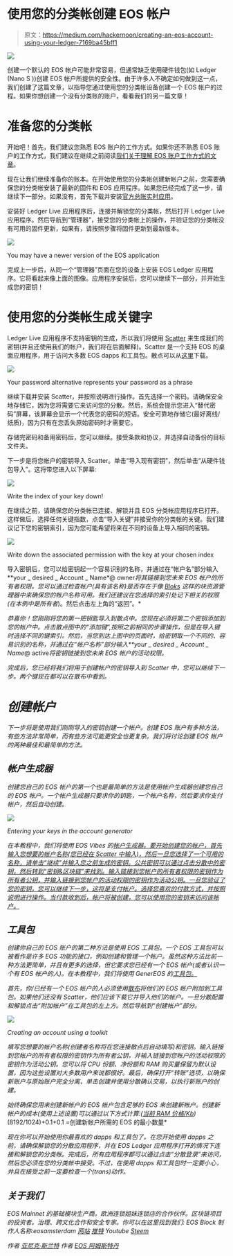 # 使用您的分类帐创建 EOS 帐户

> 原文：<https://medium.com/hackernoon/creating-an-eos-account-using-your-ledger-7169ba45bff1>

![](img/4692188d3ecdbdde0368a8f950f1cdb5.png)

创建一个默认的 EOS 帐户可能非常容易，但通常缺乏使用硬件钱包(如 Ledger (Nano S ))创建 EOS 帐户所提供的安全性。由于许多人不确定如何做到这一点，我们创建了这篇文章，以指导您通过使用您的分类帐设备创建一个 EOS 帐户的过程。如果你想创建一个没有分类账的账户，看看我们的另一篇文章！

# 准备您的分类帐

开始吧！首先，我们建议您熟悉 EOS 账户的工作方式。如果你还不熟悉 EOS 账户的工作方式，我们建议在继续之前阅读[我们关于理解 EOS 账户工作方式的文章](/@eos_amsterdam/the-ultimate-guide-to-understanding-eos-accounts-a44b58ba5601)。

现在让我们继续准备你的账本。在开始使用您的分类帐创建新帐户之前，您需要确保您的分类帐安装了最新的固件和 EOS 应用程序。如果您已经完成了这一步，请继续下一部分。如果没有，首先下载并安装[官方总账实时应用](https://shop.ledger.com/pages/ledger-live)。

安装好 Ledger Live 应用程序后，连接并解锁您的分类帐，然后打开 Ledger Live 应用程序。然后导航到“管理器”，接受您的分类帐上的操作，并验证您的分类帐没有可用的固件更新，如果有，请按照步骤将固件更新到最新版本。

![](img/63753173710115250f5be8e5b99c4976.png)

You may have a newer version of the EOS application

完成上一步后，从同一个“管理器”页面在您的设备上安装 EOS Ledger 应用程序。它将看起来像上面的图像。应用程序安装后，您可以继续下一部分，并开始生成您的密钥！

# 使用您的分类帐生成关键字

Ledger Live 应用程序不支持密钥的生成，所以我们将使用 [Scatter](https://get-scatter.com/) 来生成我们的密钥(并且还使用我们的帐户，我们将在后面解释)。Scatter 是一个支持 EOS 的桌面应用程序，用于访问大多数 EOS dapps 和工具包。散点可以从[这里](https://get-scatter.com/)下载。

![](img/6e952e9a7abdf8e7240f8adb43b20dae.png)

Your password alternative represents your password as a phrase

继续下载并安装 Scatter，并按照说明进行操作。首先选择一个密码。请确保安全地存储它，因为您将需要它来访问您的分散。然后，系统会提示您进入“替代密码”屏幕，该屏幕会显示一个代表您的密码的短语。安全可靠地存储它(最好离线/纸质)，因为只有在您丢失原始密码时才需要它。

存储完密码和备用密码后，您可以继续。接受条款和协议，并选择自动备份的目标文件夹。

下一步是将您帐户的密钥导入 Scatter。单击“导入现有密钥”，然后单击“从硬件钱包导入”。这将带您进入以下屏幕:

![](img/58a1e561a8c4e24df94f430fd1ca188f.png)

Write the index of your key down!

在继续之前，请确保您的分类帐已连接、解锁并且 EOS 分类帐应用程序已打开。这样做后，选择任何关键指数，点击“导入关键”并接受你的分类帐的关键。我们建议记下您的密钥索引，因为您可能希望将来在不同的设备上导入相同的密钥。

![](img/71a6bcac3dd6acfc43146d7a342bbbfa.png)

Write down the associated permission with the key at your chosen index

导入密钥后，您可以给密钥起一个容易识别的名称，并通过在“帐户名”部分输入**your _ desired _ Account _ Name*@ owner****将其链接到您未来 EOS 帐户的*所有者*权限。您可以通过检查帐户(具有该名称)是否存在于像 [Bloks](https://bloks.io/) 这样的块资源管理器中来确保您的帐户名称可用。我们还建议在您选择的索引处记下相关的权限(在本例中是*所有者*)。然后点击左上角的“返回”。*

*恭喜你！您刚刚将您的第一把钥匙导入到散点中。您现在必须将第二个密钥添加到您的帐户中。点击散点图中的“添加键”,按照之前相同的步骤操作，但是在导入键时选择不同的键索引。然后，当您到达上图中的页面时，给密钥取一个不同的、容易识别的名称，并通过在“帐户名称”部分输入**your _ desired _ Account _ Name*@ active***将密钥链接到您未来 EOS 帐户的*活动*权限。*

*完成后，您已经将我们将用于创建帐户的密钥导入到 Scatter 中，您可以继续下一步。两个键现在都可以在散布中看到。*

# *创建帐户*

*下一步将是使用我们刚刚导入的密钥创建一个帐户。创建 EOS 账户有多种方法，有些方法非常简单，而有些方法可能更安全也更复杂。我们将讨论创建 EOS 帐户的两种最佳和最简单的方法。*

## *帐户生成器*

*创建您自己的 EOS 帐户的第一个也是最简单的方法是使用帐户生成器创建您自己的 EOS 帐户。一个帐户生成器只要求你的钥匙，一个帐户名称，然后要求你支付帐户，然后自动创建。*

*![](img/b48532b735ebd7c94c3687f1ee6868e5.png)*

*Entering your keys in the account generator*

*在本教程中，我们将使用 EOS Vibes 的[帐户生成器。要开始创建您的帐户，首先输入您想要的帐户名称(您已经在 Scatter 中输入)，然后一旦您选择了一个可用的名称，请单击“继续”并输入您之前生成的密钥。公共密钥可以通过点击分散中的密钥，然后转到“密钥&区块链”来找到。输入链接到您帐户的所有者权限的密钥作为所有者公钥，并输入链接到您帐户的活动权限的密钥作为活动公钥。一旦您验证了您的密钥，您可以继续下一步，这将是支付帐户。选择您喜欢的付款方式，并按照说明进行操作。当付款收到后，帐户将被创建，您可以使用您的密钥来访问该帐户。](https://eos-account-creator.com/)*

## *工具包*

*创建你自己的 EOS 账户的第二种方法是使用 EOS 工具包。一个 EOS 工具包可以被看作是许多 EOS 功能的接口，例如创建和管理一个帐户。虽然这种方法比前一种方法更简单，并且有更多的选择，但它要求您已经有一个 EOS 帐户(或者认识一个有 EOS 帐户的人)。在本教程中，我们将使用 GenerEOS 的[工具包。](https://eostoolkit.io/account/create)*

*首先，你/已经有一个 EOS 帐户的人必须使用[散布](https://get-scatter.com/)将他们的 EOS 帐户附加到工具包。如果他们还没有 Scatter，他们应该下载它并导入他们的帐户。一旦分散配置和解锁点击“附加帐户”在工具包的左上方。然后导航到“创建帐户”部分。*

*![](img/4ae71fc1173506acdec1b9ce7b9c0b73.png)*

*Creating an account using a toolkit*

*填写您想要的帐户名称(创建者名称将在您连接散点后自动填写)和密钥。输入链接到您帐户的所有者权限的密钥作为所有者公钥，并输入链接到您帐户的活动权限的密钥作为活动公钥。您可以将 CPU 份额、净份额和 RAM 购买量保留为默认设置，因为这些设置对大多数用户来说都很好。最后，确保打开“转账”选项，以确保新账户与原始账户完全分离，单击创建并使用分散确认交易，以执行新账户的创建。*

*始终确保您用来创建新帐户的 EOS 帐户包含足够的 EOS 来创建新帐户。创建新帐户的成本(使用上述设置)可以通过以下方式计算:([当前 RAM 价格/Kb](https://www.eosrp.io/))*(8192/1024)+0.1+0.1 =创建新帐户所需的 EOS 的最小数量*

*现在你可以开始使用你最喜欢的 dapps 和工具包了。在您开始使用 dapps 之前，请确保解锁您的分散应用程序，并在 EOS Ledger 应用程序打开的情况下连接和解锁您的分类帐。完成后，所有应用程序都可以通过点击“分散登录”来访问，然后您必须在您的分类帐中接受。不过，在使用 dapps 和工具包时一定要小心，并且在接受之前一定要检查一个(trans)动作。*

## *关于我们*

*EOS Mainnet 的基础模块生产商。欧洲连锁姐妹连锁店的合作伙伴。区块链项目的投资者。治理、跨文化合作和安全专家。你可以在这里找到我们:
EOS Block 制作人名称:eosamsterdam
[网站](https://eosamsterdam.net/)
[推特](https://twitter.com/eosamsterdam)
Youtube
[Steem](https://steemit.com/@eosamsterdam)*

**作者* [*亚尼克·斯兰特*](https://www.linkedin.com/in/yannick-slenter/) *作者* [*EOS 阿姆斯特丹*](https://eosamsterdam.net/)*